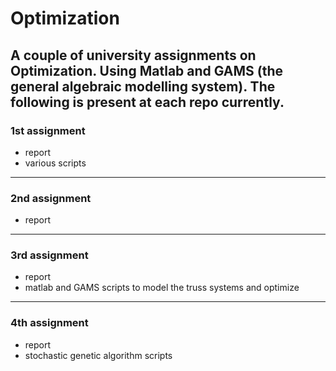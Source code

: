 # Optimization
A couple of university assignments on Optimization. Using Matlab and GAMS (the general algebraic modelling system). The following is present at each repo currently.
-------
### 1st assignment
- report
- various scripts
-------

### 2nd assignment
- report
---------

### 3rd assignment
- report
- matlab and GAMS scripts to model the truss systems and optimize
--------

### 4th assignment
- report
- stochastic genetic algorithm scripts
